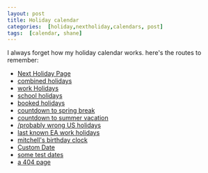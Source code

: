 ```yaml
---
layout: post
title: Holiday calendar
categories:  [holiday,nextholiday,calendars, post]
tags:  [calendar, shane]
---
```


I always forget how my holiday calendar works.  here's the routes to remember:
<!--more-->
* [Next Holiday Page](https://gavitron.github.io/nextholiday/#)
* [combined holidays](https://gavitron.github.io/nextholiday/#combined)
* [work Holidays](https://gavitron.github.io/nextholiday/#work)
* [school holidays](https://gavitron.github.io/nextholiday/#school)
* [booked holidays](https://gavitron.github.io/nextholiday/#leave)
* [countdown to spring break](https://gavitron.github.io/nextholiday/#springbreak)
* [countdown to summer vacation](https://gavitron.github.io/nextholiday/#summerbreak)
* [/probably wrong US holidays](https://gavitron.github.io/nextholiday/#usa)
* [last known EA work holidays ](https://gavitron.github.io/nextholiday/#ea)
* [mitchell's birthday clock](https://gavitron.github.io/nextholiday/#mitchell)
* [Custom Date](https://gavitron.github.io/nextholiday/#custom/2078/02/15)
* [some test dates](https://gavitron.github.io/nextholiday/#test)
* [a 404 page](https://gavitron.github.io/nextholiday/#notfound)

